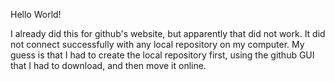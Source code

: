 Hello World!

I already did this for github's website, but apparently that did not work.  It did not connect successfully with any local repository on my computer.  My guess is that I had to create the local repository first, using the github GUI that I had to download, and then move it online.
